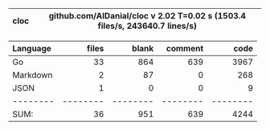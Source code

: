 cloc|github.com/AlDanial/cloc v 2.02  T=0.02 s (1503.4 files/s, 243640.7 lines/s)
--- | ---

Language|files|blank|comment|code
:-------|-------:|-------:|-------:|-------:
Go|33|864|639|3967
Markdown|2|87|0|268
JSON|1|0|0|9
--------|--------|--------|--------|--------
SUM:|36|951|639|4244

